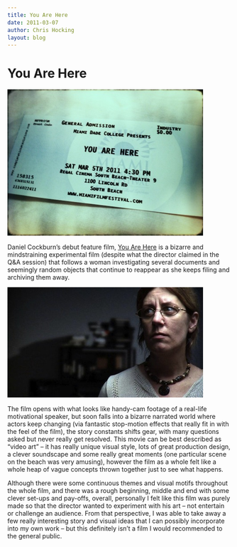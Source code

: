 ```yaml
---
title: You Are Here
date: 2011-03-07
author: Chris Hocking
layout: blog
---
```

# You Are Here

![](/static/blog/2011-03-youarehere1.jpg "youarehere")

Daniel Cockburn’s debut feature film, [You Are Here](http://www.imdb.com/title/tt1288411/ "IMDB") is a bizarre and mindstraining experimental film (despite what the director claimed in the Q&A session) that follows a woman investigating several documents and seemingly random objects that continue to reappear as she keeps filing and archiving them away.

![](/static/blog/2011-03-youarehere_frame.jpg "youarehere_frame")

The film opens with what looks like handy-cam footage of a real-life motivational speaker, but soon falls into a bizarre narrated world where actors keep changing (via fantastic stop-motion effects that really fit in with the feel of the film), the story constants shifts gear, with many questions asked but never really get resolved. This movie can be best described as “video art” – it has really unique visual style, lots of great production design, a clever soundscape and some really great moments (one particular scene on the beach was very amusing), however the film as a whole felt like a whole heap of vague concepts thrown together just to see what happens.

Although there were some continuous themes and visual motifs throughout the whole film, and there was a rough beginning, middle and end with some clever set-ups and pay-offs, overall, personally I felt like this film was purely made so that the director wanted to experiment with his art – not entertain or challenge an audience. From that perspective, I was able to take away a few really interesting story and visual ideas that I can possibly incorporate into my own work – but this definitely isn’t a film I would recommended to the general public.